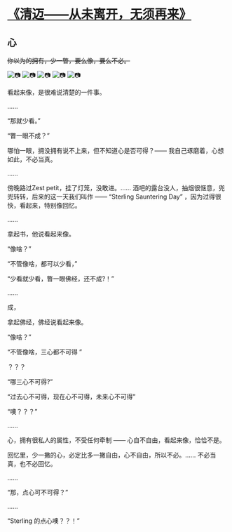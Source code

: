 # [《清迈——从未离开，无须再来》](https://github.com/raffello/raffello.github.io)

## 心

~~你以为的拥有，少一瞥，要么像，要么不必。~~

![📷](https://user-images.githubusercontent.com/63034623/78525315-60113280-7809-11ea-8e14-7c8381b95ed3.JPG)
![📷](https://user-images.githubusercontent.com/63034623/78525325-64d5e680-7809-11ea-9127-90af1e46f3e4.JPG)
![📷](https://user-images.githubusercontent.com/63034623/78525330-66071380-7809-11ea-90b3-63f5c8442050.JPG)
![📷](https://user-images.githubusercontent.com/63034623/78525335-669faa00-7809-11ea-81f8-7a64f3a39162.JPG)
![📷](https://user-images.githubusercontent.com/63034623/78525339-67384080-7809-11ea-8684-51d1d386d691.JPG)

看起来像，是很难说清楚的一件事。

……

“那就少看。”

“瞥一眼不成？”

哪怕一眼，拥没拥有说不上来，但不知道心是否可得？—— 我自己琢磨着，心想如此，不必当真。

……

傍晚路过Zest petit，挂了灯笼，没敢进。…… 酒吧的露台没人，抽烟很惬意，兜兜转转，后来的这一天我们叫作 —— “Sterling Sauntering Day” ，因为过得很快，看起来，特别像回忆。

……

拿起书，他说看起来像。

“像啥？”

“不管像啥，都可以少看，”

“少看就少看，瞥一眼佛经，还不成?！”

……

成，

拿起佛经，佛经说看起来像。

“像啥？”

“不管像啥，三心都不可得 ”

？？？

“哪三心不可得?”

“过去心不可得，现在心不可得，未来心不可得”

“噢？？？”

……

心，拥有很私人的属性，不受任何牵制 —— 心自不自由，看起来像，恰恰不是。

回忆里，少一撇的心，必定比多一撇自由，心不自由，所以不必。…… 不必当真，也不必回忆。

……

“那，点心可不可得？”

……

“Sterling 的点心噢？？！”

